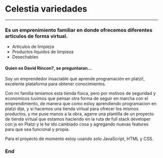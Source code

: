 # Celestia variedades

----
### Es un emprenimiento familiar en donde ofrecemos diferentes articulos de forma virtual.

- Articulos de limpieza
- Productos liquidos de limpieza
- Desechables

#### Quien es David Rincon?, se preguntaran...

Soy un emprendedor insaciable que aprende programación en platzi!, excelente plataforma para obtener conocimientos. 

Con mi familia teniamos esta tienda fisica, pero por motivos de seguridad y economicos tuvimos que pensar otra forma de seguir en marcha con el emprendimiento, de manera que como estoy aprendiendo programacion en platzi dije, y si hacemos una tienda virtual para ofrecer los mismos productos, y me puse manos a la obra, agarre una plantilla de un proyecto de tienda virtual que estamos haciendo en la ruta de full stack developer con js en Platzi y le he ido cambiado cosa y agregando nuevas features para que sea funcional y propia. 

Para el proyecto de momento estoy usando solo JavaScript, HTML y CSS.

### End
